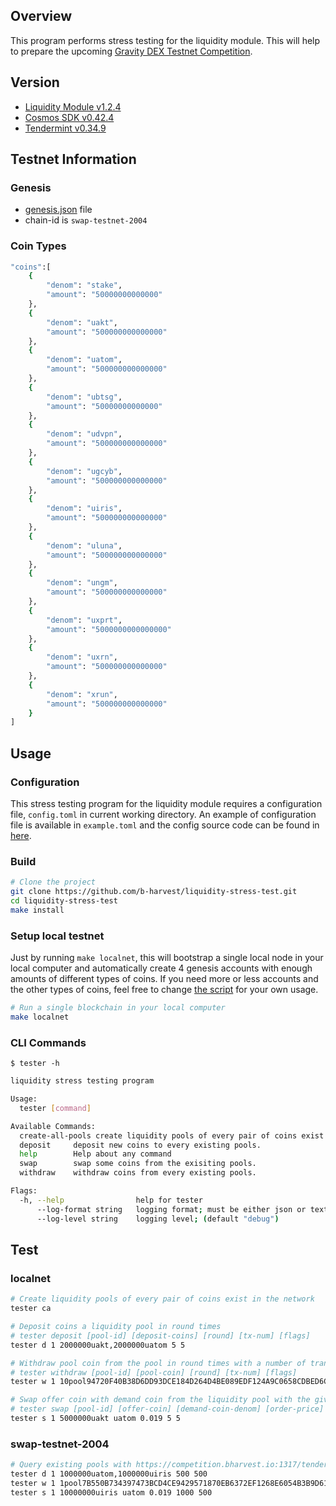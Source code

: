 ## Overview

This program performs stress testing for the liquidity module. This will help to prepare the upcoming [Gravity DEX Testnet Competition](https://gravitydex.io/).
## Version

- [Liquidity Module v1.2.4](https://github.com/tendermint/liquidity/tree/v1.2.4) 
- [Cosmos SDK v0.42.4](https://github.com/cosmos/cosmos-sdk/tree/v0.42.4)
- [Tendermint v0.34.9](https://github.com/tendermint/tendermint/tree/v0.34.9)

## Testnet Information
### Genesis 

- [genesis.json](https://github.com/nodebreaker0-0/gentx/blob/main/genesis.json) file 
- chain-id is `swap-testnet-2004` 

### Coin Types

```bash
"coins":[
    {
        "denom": "stake",
        "amount": "50000000000000"
    },
    {
        "denom": "uakt",
        "amount": "500000000000000"
    },
    {
        "denom": "uatom",
        "amount": "500000000000000"
    },
    {
        "denom": "ubtsg",
        "amount": "50000000000000"
    },
    {
        "denom": "udvpn",
        "amount": "500000000000000"
    },
    {
        "denom": "ugcyb",
        "amount": "500000000000000"
    },
    {
        "denom": "uiris",
        "amount": "500000000000000"
    },
    {
        "denom": "uluna",
        "amount": "500000000000000"
    },
    {
        "denom": "ungm",
        "amount": "500000000000000"
    },
    {
        "denom": "uxprt",
        "amount": "5000000000000000"
    },
    {
        "denom": "uxrn",
        "amount": "500000000000000"
    },
    {
        "denom": "xrun",
        "amount": "500000000000000"
    }
]
```

## Usage

### Configuration

This stress testing program for the liquidity module requires a configuration file, `config.toml` in current working directory. An example of configuration file is available in `example.toml` and the config source code can be found in [here](./config.config.go).

### Build

```bash
# Clone the project
git clone https://github.com/b-harvest/liquidity-stress-test.git
cd liquidity-stress-test
make install
```

### Setup local testnet

Just by running `make localnet`, this will bootstrap a single local node in your local computer and 
automatically create 4 genesis accounts with enough amounts of different types of coins. If you need more or less accounts and the other types of coins, feel free to change [the script](https://github.com/b-harvest/liquidity-stress-test/blob/main/scripts/localnet.sh#L9-L13) for your own usage.

```bash
# Run a single blockchain in your local computer 
make localnet
```

### CLI Commands

`$ tester -h`
```bash
liquidity stress testing program

Usage:
  tester [command]

Available Commands:
  create-all-pools create liquidity pools of every pair of coins exist in the network.
  deposit     deposit new coins to every existing pools.
  help        Help about any command
  swap        swap some coins from the exisiting pools.
  withdraw    withdraw coins from every existing pools.

Flags:
  -h, --help                help for tester
      --log-format string   logging format; must be either json or text; (default "text")
      --log-level string    logging level; (default "debug")
```

## Test

### localnet

```bash
# Create liquidity pools of every pair of coins exist in the network
tester ca

# Deposit coins a liquidity pool in round times
# tester deposit [pool-id] [deposit-coins] [round] [tx-num] [flags]
tester d 1 2000000uakt,2000000uatom 5 5

# Withdraw pool coin from the pool in round times with a number of transaction message
# tester withdraw [pool-id] [pool-coin] [round] [tx-num] [flags]
tester w 1 10pool94720F40B38D6DD93DCE184D264D4BE089EDF124A9C0658CDBED6CA18CF27752 5 5

# Swap offer coin with demand coin from the liquidity pool with the given order price in round times with a number of transaction messages
# tester swap [pool-id] [offer-coin] [demand-coin-denom] [order-price] [round] [tx-num]
tester s 1 5000000uakt uatom 0.019 5 5
```

### swap-testnet-2004

```bash
# Query existing pools with https://competition.bharvest.io:1317/tendermint/liquidity/v1beta1/pools
tester d 1 1000000uatom,1000000uiris 500 500
tester w 1 1pool7B550B734397473BCD4CE9429571870EB6372EF1268E6054B3B9D612AA41D4B5 500 500
tester s 1 10000000uiris uatom 0.019 1000 500
```